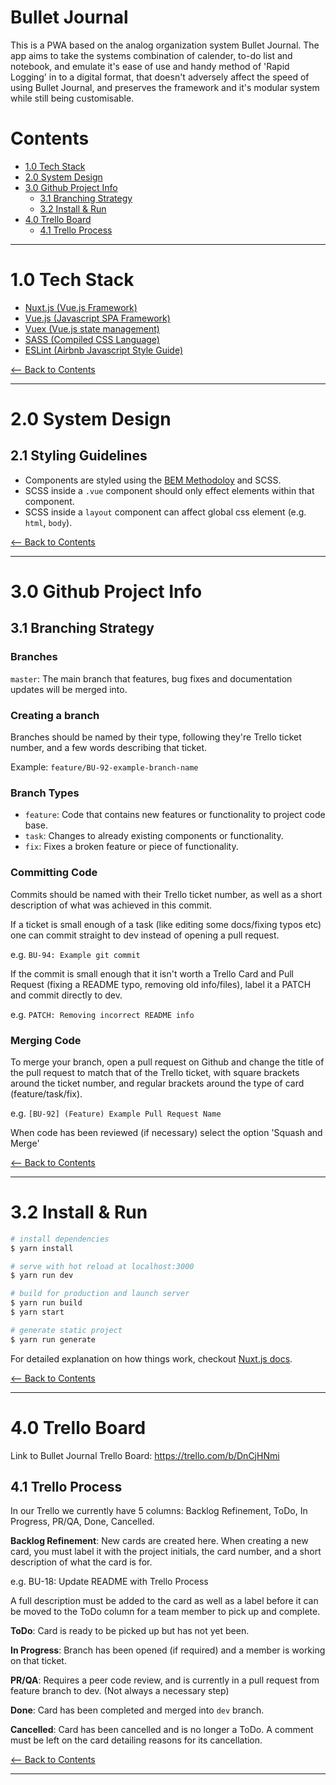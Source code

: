 # Bullet Journal

This is a PWA based on the analog organization system Bullet Journal. The
app aims to take the systems combination of calender, to-do list and notebook,
and emulate it's ease of use and handy method of 'Rapid Logging' in to a digital
format, that doesn't adversely affect the speed of using Bullet Journal, and
preserves the framework and it's modular system while still being customisable.

<div id="contents" />

# Contents

- [1.0 Tech Stack](#1.0)
- [2.0 System Design](#2.0)
- [3.0 Github Project Info](#3.0)
  - [3.1 Branching Strategy](#3.1)
  - [3.2 Install & Run](#3.2)
- [4.0 Trello Board](#4.0)
  - [4.1 Trello Process](#4.1)

---

<div id="1.0" />

# 1.0 Tech Stack

- [Nuxt.js (Vue.js Framework)](https://nuxtjs.org/guide)
- [Vue.js (Javascript SPA Framework)](https://vuejs.org/)
- [Vuex (Vue.js state management)](https://vuex.vuejs.org/en/)
- [SASS (Compiled CSS Language)](http://sass-lang.com/)
- [ESLint (Airbnb Javascript Style Guide)](https://github.com/airbnb/javascript)

[<-- Back to Contents](#contents)

---

<div id="2.0" />

# 2.0 System Design

<div id="2.1" />

## 2.1 Styling Guidelines

- Components are styled using the 
  [BEM Methodoloy](http://getbem.com/introduction/) and SCSS. 
- SCSS inside a `.vue` component should only effect elements within 
  that component.
- SCSS inside a `layout` component can affect global css element (e.g. `html`,
  `body`).

[<-- Back to Contents](#contents)

---

<div id="3.0" />

# 3.0 Github Project Info

<div id="3.1" />

## 3.1 Branching Strategy

### Branches

`master`: The main branch that features, bug fixes and documentation updates
will be merged into.

### Creating a branch

Branches should be named by their type, following they're Trello ticket number,
and a few words describing that ticket.

Example: `feature/BU-92-example-branch-name`

### Branch Types

- `feature`: Code that contains new features or functionality to project code base.
- `task`: Changes to already existing components or functionality.
- `fix`: Fixes a broken feature or piece of functionality.

### Committing Code

Commits should be named with their Trello ticket number, as well as a short
description of what was achieved in this commit.

If a ticket is small enough of a task (like editing some docs/fixing typos etc)
one can commit straight to dev instead of opening a pull request.

e.g. `BU-94: Example git commit`

If the commit is small enough that it isn't worth a Trello Card and Pull Request
(fixing a README typo, removing old info/files), label it a PATCH and commit 
directly to dev.

e.g. `PATCH: Removing incorrect README info`

### Merging Code

To merge your branch, open a pull request on Github and change the title of the
pull request to match that of the Trello ticket, with square brackets around the
ticket number, and regular brackets around the type of card (feature/task/fix).

e.g. `[BU-92] (Feature) Example Pull Request Name`

When code has been reviewed (if necessary) select the option 'Squash and Merge'

[<-- Back to Contents](#contents)

---

<div id="3.2" />

# 3.2 Install & Run

``` bash
# install dependencies
$ yarn install

# serve with hot reload at localhost:3000
$ yarn run dev

# build for production and launch server
$ yarn run build
$ yarn start

# generate static project
$ yarn run generate
```

For detailed explanation on how things work, checkout [Nuxt.js docs](https://nuxtjs.org).

[<-- Back to Contents](#contents)

---

<div id="4.0" />

# 4.0 Trello Board

Link to Bullet Journal Trello Board: https://trello.com/b/DnCjHNmi

<div id="4.1" />

## 4.1 Trello Process

In our Trello we currently have 5 columns: Backlog Refinement, ToDo, In
Progress, PR/QA, Done, Cancelled.

**Backlog Refinement**: New cards are created here. When creating a new card, you must label it with the
project initials, the card number, and a short description of what the card is
for.

e.g. BU-18: Update README with Trello Process

A full description must be added to the card as well as a label before it can be
moved to the ToDo column for a team member to pick up and complete.

**ToDo**: Card is ready to be picked up but has not yet been.

**In Progress**: Branch has been opened (if required) and a member is working on that ticket.

**PR/QA**: Requires a peer code review, and is currently in a  pull request from feature
branch to dev. (Not always a necessary step)

**Done**: Card has been completed and merged into `dev` branch.

**Cancelled**: Card has been cancelled and is no longer a ToDo. A comment must
be left on the card detailing reasons for its cancellation.


[<-- Back to Contents](#contents)

---
